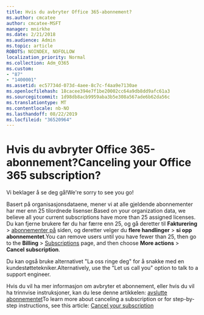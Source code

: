```yaml
---
title: Hvis du avbryter Office 365-abonnement?
ms.author: cmcatee
author: cmcatee-MSFT
manager: mnirkhe
ms.date: 2/21/2018
ms.audience: Admin
ms.topic: article
ROBOTS: NOINDEX, NOFOLLOW
localization_priority: Normal
ms.collection: Adm_O365
ms.custom:
- "87"
- "1400001"
ms.assetid: ec57734d-073d-4aee-8c7c-f4aa9e7130ae
ms.openlocfilehash: 18cacee394e7f1be20002cc64a9db8dd9afc61a3
ms.sourcegitcommit: 1d98db8acb9959aba3b5e308a567ade6b62da56c
ms.translationtype: MT
ms.contentlocale: nb-NO
ms.lasthandoff: 08/22/2019
ms.locfileid: "36520964"
---
```

# <a name="canceling-your-office-365-subscription"></a><span data-ttu-id="20e0a-102">Hvis du avbryter Office 365-abonnement?</span><span class="sxs-lookup"><span data-stu-id="20e0a-102">Canceling your Office 365 subscription?</span></span>

<span data-ttu-id="20e0a-103">Vi beklager å se deg gå!</span><span class="sxs-lookup"><span data-stu-id="20e0a-103">We're sorry to see you go!</span></span>
  
<span data-ttu-id="20e0a-104">Basert på organisasjonsdataene, mener vi at alle gjeldende abonnementer har mer enn 25 tilordnede lisenser.</span><span class="sxs-lookup"><span data-stu-id="20e0a-104">Based on your organization data, we believe all your current subscriptions have more than 25 assigned licenses.</span></span> <span data-ttu-id="20e0a-105">Du kan fjerne brukere før du har færre enn 25, og gå deretter til **Fakturering** \> [abonnementer på](https://go.microsoft.com/fwlink/p/?linkid=842054) siden, og deretter velger du **flere handlinger** \> **si opp abonnementet**.</span><span class="sxs-lookup"><span data-stu-id="20e0a-105">You can remove users until you have fewer than 25, then go to the **Billing** \> [Subscriptions](https://go.microsoft.com/fwlink/p/?linkid=842054) page, and then choose **More actions** \> **Cancel subscription**.</span></span>
  
<span data-ttu-id="20e0a-106">Du kan også bruke alternativet "La oss ringe deg" for å snakke med en kundestøttetekniker.</span><span class="sxs-lookup"><span data-stu-id="20e0a-106">Alternatively, use the "Let us call you" option to talk to a support engineer.</span></span>
  
<span data-ttu-id="20e0a-107">Hvis du vil ha mer informasjon om avbryter et abonnement, eller hvis du vil ha trinnvise instruksjoner, kan du lese denne artikkelen: [avslutte abonnementet](https://docs.microsoft.com/office365/admin/subscriptions-and-billing/cancel-your-subscription)</span><span class="sxs-lookup"><span data-stu-id="20e0a-107">To learn more about canceling a subscription or for step-by-step instructions, see this article: [Cancel your subscription](https://docs.microsoft.com/office365/admin/subscriptions-and-billing/cancel-your-subscription)</span></span>